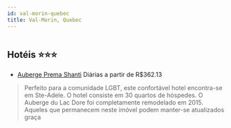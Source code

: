 ```yaml
---
id: val-morin-quebec
title: Val-Morin, Quebec
---
```


<center><img src="https://assets.cosmos-data.com/1/01af73e25630c0bf66bba73fc967f21c/419442.jpg" alt="" /></center>


## Hotéis ⭐️⭐️⭐️

-    [Auberge Prema Shanti](https://www.hurb.com/aud/https://www.hurb.com/hoteis/val-morin/auberge-prema-shanti-JNP-JP677143?cmp=18055) Diárias a partir de R$362.13
   > Perfeito para a comunidade LGBT, este confortável hotel encontra-se em Ste-Adele. O hotel consiste em 30 quartos de hóspedes. O Auberge du Lac Dore foi completamente remodelado em 2015. Aqueles que permanecem neste imóvel podem manter-se atualizados graça
